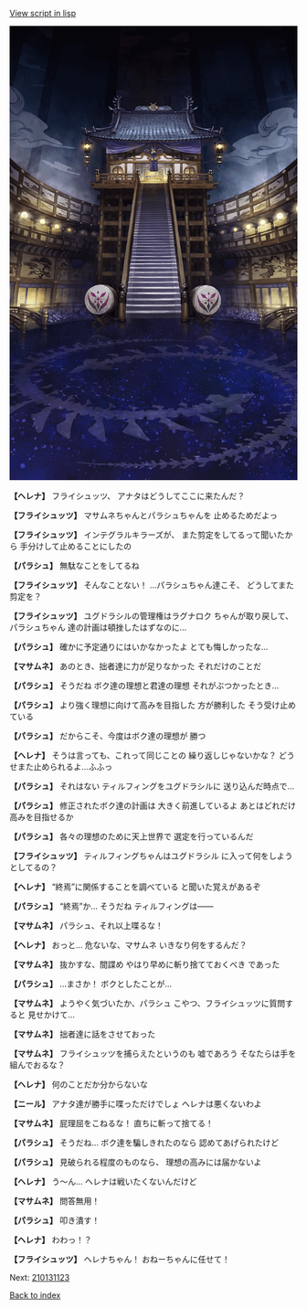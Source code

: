 [View script in lisp](../scripts/210131121.txt)

![masamune_arena.png](../images/backgrounds/masamune_arena.png)

**【ヘレナ】**
フライシュッツ、
アナタはどうしてここに来たんだ？

**【フライシュッツ】**
マサムネちゃんとパラシュちゃんを
止めるためだよっ

**【フライシュッツ】**
インテグラルキラーズが、
また剪定をしてるって聞いたから
手分けして止めることにしたの

**【パラシュ】**
無駄なことをしてるね

**【フライシュッツ】**
そんなことない！
…パラシュちゃん達こそ、
どうしてまた剪定を？

**【フライシュッツ】**
ユグドラシルの管理権はラグナロク
ちゃんが取り戻して、パラシュちゃん
達の計画は頓挫したはずなのに…

**【パラシュ】**
確かに予定通りにはいかなかったよ
とても悔しかったな…

**【マサムネ】**
あのとき、拙者達に力が足りなかった
それだけのことだ

**【パラシュ】**
そうだね
ボク達の理想と君達の理想
それがぶつかったとき…

**【パラシュ】**
より強く理想に向けて高みを目指した
方が勝利した
そう受け止めている

**【パラシュ】**
だからこそ、今度はボク達の理想が
勝つ

**【ヘレナ】**
そうは言っても、これって同じことの
繰り返しじゃないかな？
どうせまた止められるよ…ふふっ

**【パラシュ】**
それはない
ティルフィングをユグドラシルに
送り込んだ時点で…

**【パラシュ】**
修正されたボク達の計画は
大きく前進しているよ
あとはどれだけ高みを目指せるか

**【パラシュ】**
各々の理想のために天上世界で
選定を行っているんだ

**【フライシュッツ】**
ティルフィングちゃんはユグドラシル
に入って何をしようとしてるの？

**【ヘレナ】**
“終焉”に関係することを調べている
と聞いた覚えがあるぞ

**【パラシュ】**
“終焉”か…
そうだね
ティルフィングは――

**【マサムネ】**
パラシュ、それ以上喋るな！

**【ヘレナ】**
おっと…
危ないな、マサムネ
いきなり何をするんだ？

**【マサムネ】**
抜かすな、間諜め
やはり早めに斬り捨てておくべき
であった

**【パラシュ】**
…まさか！
ボクとしたことが…

**【マサムネ】**
ようやく気づいたか、パラシュ
こやつ、フライシュッツに質問すると
見せかけて…

**【マサムネ】**
拙者達に話をさせておった

**【マサムネ】**
フライシュッツを捕らえたというのも
嘘であろう
そなたらは手を組んでおるな？

**【ヘレナ】**
何のことだか分からないな

**【ニール】**
アナタ達が勝手に喋っただけでしょ
ヘレナは悪くないわよ

**【マサムネ】**
屁理屈をこねるな！
直ちに斬って捨てる！

**【パラシュ】**
そうだね…
ボク達を騙しきれたのなら
認めてあげられたけど

**【パラシュ】**
見破られる程度のものなら、
理想の高みには届かないよ

**【ヘレナ】**
う～ん…
ヘレナは戦いたくないんだけど

**【マサムネ】**
問答無用！

**【パラシュ】**
叩き潰す！

**【ヘレナ】**
わわっ！？

**【フライシュッツ】**
ヘレナちゃん！
おねーちゃんに任せて！

Next: [210131123](210131123.md)

[Back to index](index.md)
